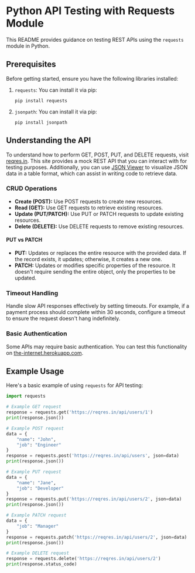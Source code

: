 # Python API Testing with Requests Module

This README provides guidance on testing REST APIs using the `requests` module in Python. 

## Prerequisites

Before getting started, ensure you have the following libraries installed:

1. `requests`: You can install it via pip:
    ```
    pip install requests
    ```
2. `jsonpath`: You can install it via pip:
    ```
    pip install jsonpath
    ```

## Understanding the API

To understand how to perform GET, POST, PUT, and DELETE requests, visit [reqres.in](https://reqres.in/). This site provides a mock REST API that you can interact with for testing purposes. Additionally, you can use [JSON Viewer](https://jsonviewer.stack.hu/) to visualize JSON data in a table format, which can assist in writing code to retrieve data.

### CRUD Operations

- **Create (POST):** Use POST requests to create new resources.
- **Read (GET):** Use GET requests to retrieve existing resources.
- **Update (PUT/PATCH):** Use PUT or PATCH requests to update existing resources.
- **Delete (DELETE):** Use DELETE requests to remove existing resources.

#### PUT vs PATCH

- **PUT:** Updates or replaces the entire resource with the provided data. If the record exists, it updates; otherwise, it creates a new one.
- **PATCH:** Updates or modifies specific properties of the resource. It doesn't require sending the entire object, only the properties to be updated.

### Timeout Handling

Handle slow API responses effectively by setting timeouts. For example, if a payment process should complete within 30 seconds, configure a timeout to ensure the request doesn't hang indefinitely.

### Basic Authentication

Some APIs may require basic authentication. You can test this functionality on [the-internet.herokuapp.com](https://the-internet.herokuapp.com/).

## Example Usage

Here's a basic example of using `requests` for API testing:

```python
import requests

# Example GET request
response = requests.get('https://reqres.in/api/users/1')
print(response.json())

# Example POST request
data = {
    "name": "John",
    "job": "Engineer"
}
response = requests.post('https://reqres.in/api/users', json=data)
print(response.json())

# Example PUT request
data = {
    "name": "Jane",
    "job": "Developer"
}
response = requests.put('https://reqres.in/api/users/2', json=data)
print(response.json())

# Example PATCH request
data = {
    "job": "Manager"
}
response = requests.patch('https://reqres.in/api/users/2', json=data)
print(response.json())

# Example DELETE request
response = requests.delete('https://reqres.in/api/users/2')
print(response.status_code)
